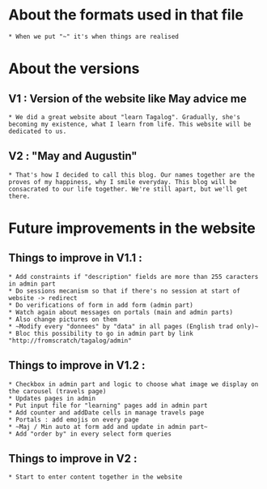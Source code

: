 # About the formats used in that file

    * When we put "~" it's when things are realised

# About the versions

## V1 : Version of the website like May advice me
    * We did a great website about "learn Tagalog". Gradually, she's becoming my existence, what I learn from life. This website will be dedicated to us.

## V2 : "May and Augustin"
    * That's how I decided to call this blog. Our names together are the proves of my happiness, why I smile everyday. This blog will be consacrated to our life together. We're still apart, but we'll get there.

# Future improvements in the website

## Things to improve in V1.1 :
    * Add constraints if "description" fields are more than 255 caracters in admin part
    * Do sessions mecanism so that if there's no session at start of website -> redirect
    * Do verifications of form in add form (admin part)
    * Watch again about messages on portals (main and admin parts)
    * Also change pictures on them
    * ~Modify every "donnees" by "data" in all pages (English trad only)~
    * Bloc this possibility to go in admin part by link "http://fromscratch/tagalog/admin"

## Things to improve in V1.2 :
    * Checkbox in admin part and logic to choose what image we display on the carousel (travels page)
    * Updates pages in admin
    * Put input file for "learning" pages add in admin part
    * Add counter and addDate cells in manage travels page
    * Portals : add emojis on every page
    * ~Maj / Min auto at form add and update in admin part~
    * Add "order by" in every select form queries

## Things to improve in V2 :
    * Start to enter content together in the website